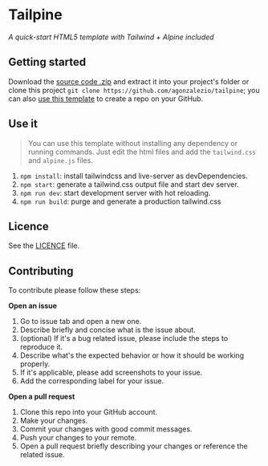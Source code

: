 # Tailpine
_A quick-start HTML5 template with Tailwind + Alpine included_

## Getting started

Download the [source code .zip](https://github.com/agonzalezio/tailpine/archive/main.zip) and extract it into your project's folder or clone this project `git clone https://github.com/agonzalezio/tailpine`; you can also [use this template](https://github.com/agonzalezio/tailpine/generate) to create a repo on your GitHub.

## Use it

> You can use this template without installing any dependency or running commands.
> Just edit the html files and add the `tailwind.css` and `alpine.js` files.

1. `npm install`: install tailwindcss and live-server as devDependencies.
2. `npm start`: generate a tailwind.css output file and start dev server.
3. `npm run dev`: start development server with hot reloading.
4. `npm run build`: purge and generate a production tailwind.css

## Licence

See the [LICENCE](https://github.com/agonzalezio/tailpine/blob/main/LICENSE) file.

## Contributing

To contribute please follow these steps:

**Open an issue**
1. Go to issue tab and open a new one.
2. Describe briefly and concise what is the issue about.
3. (optional) If it's a bug related issue, please include the steps to reproduce it.
4. Describe what's the expected behavior or how it should be working properly.
5. If it's applicable, please add screenshots to your issue.
6. Add the corresponding label for your issue.

**Open a pull request**
1. Clone this repo into your GitHub account.
2. Make your changes.
3. Commit your changes with good commit messages.
4. Push your changes to your remote.
5. Open a pull request briefly describing your changes or reference the related issue.
